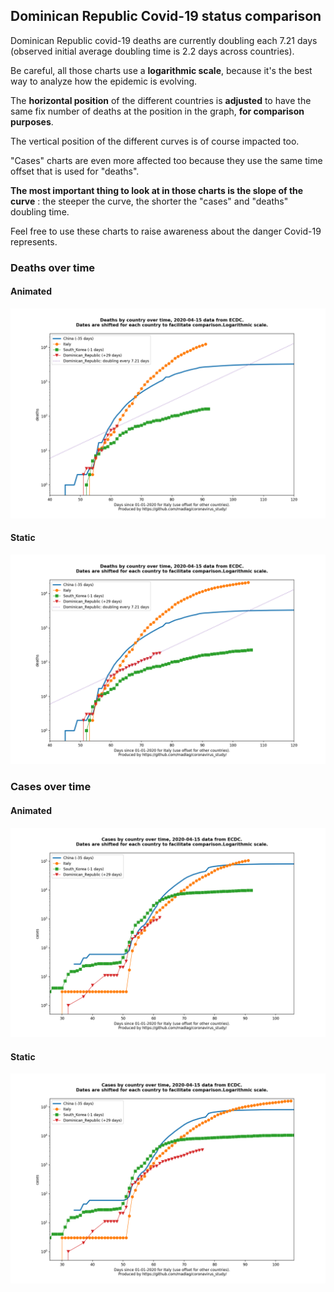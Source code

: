## Dominican Republic Covid-19 status comparison 

Dominican Republic covid-19 deaths are currently doubling each 7.21 days (observed initial average doubling time is 2.2 days across countries).



Be careful, all those charts use a **logarithmic scale**, because it's the best way to analyze how the epidemic is evolving.
 
The **horizontal position** of the different countries is **adjusted** to have the same fix number of deaths at the position in the graph, **for comparison purposes**.

The vertical position of the different curves is of course impacted too.

"Cases" charts are even more affected too because they use the same time offset that is used for "deaths".

**The most important thing to look at in those charts is the slope of the curve** : the steeper the curve, the shorter the "cases" and "deaths" doubling time.

Feel free to use these charts to raise awareness about the danger Covid-19 represents. 


 
### Deaths over time
 
#### Animated
![Dominican Republic covid-19 deaths animated chart](https://raw.githubusercontent.com/madlag/coronavirus_study/master/notebooks/graphs/2020-04-15/countries/Dominican_Republic/2020-04-15_Dominican_Republic_deaths.gif "Dominican Republic covid-19 deaths animated chart")   
 
#### Static
![Dominican Republic covid-19 deaths static chart](https://raw.githubusercontent.com/madlag/coronavirus_study/master/notebooks/graphs/2020-04-15/countries/Dominican_Republic/2020-04-15_Dominican_Republic_deaths.png "Dominican Republic covid-19 deaths static chart")   

 
### Cases over time
 
#### Animated
![Dominican Republic covid-19 cases animated chart](https://raw.githubusercontent.com/madlag/coronavirus_study/master/notebooks/graphs/2020-04-15/countries/Dominican_Republic/2020-04-15_Dominican_Republic_cases.gif "Dominican Republic covid-19 cases animated chart")   
 
#### Static
![Dominican Republic covid-19 cases static chart](https://raw.githubusercontent.com/madlag/coronavirus_study/master/notebooks/graphs/2020-04-15/countries/Dominican_Republic/2020-04-15_Dominican_Republic_cases.png "Dominican Republic covid-19 cases static chart")   

